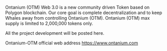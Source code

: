 Ontanium (OTM) Web 3.0 is a new community driven Token based on Polygon blockchain. 
Our core goal is complete decentralization and to keep Whales away from controlling Ontanium (OTM). 
Ontanium (OTM) max supply is limited to 2,000,000 tokens only.

All the project development will be posted here.

Ontanium-OTM official web address https://www.ontanium.com
